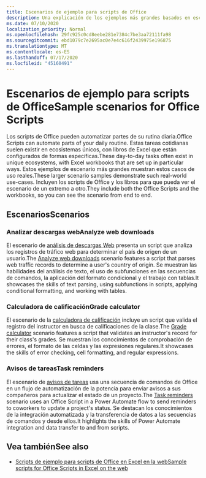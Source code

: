 ```yaml
---
title: Escenarios de ejemplo para scripts de Office
description: Una explicación de los ejemplos más grandes basados en escenarios para los scripts de Office en Excel en la Web.
ms.date: 07/10/2020
localization_priority: Normal
ms.openlocfilehash: 29fc925c0cd8eebe281e7384c7be3aa72111fa98
ms.sourcegitcommit: ebd1079c7e2695ac0e7e4c616f2439975e196875
ms.translationtype: MT
ms.contentlocale: es-ES
ms.lasthandoff: 07/17/2020
ms.locfileid: "45160491"
---
```

# <a name="sample-scenarios-for-office-scripts"></a><span data-ttu-id="8915b-103">Escenarios de ejemplo para scripts de Office</span><span class="sxs-lookup"><span data-stu-id="8915b-103">Sample scenarios for Office Scripts</span></span>

<span data-ttu-id="8915b-104">Los scripts de Office pueden automatizar partes de su rutina diaria.</span><span class="sxs-lookup"><span data-stu-id="8915b-104">Office Scripts can automate parts of your daily routine.</span></span> <span data-ttu-id="8915b-105">Estas tareas cotidianas suelen existir en ecosistemas únicos, con libros de Excel que están configurados de formas específicas.</span><span class="sxs-lookup"><span data-stu-id="8915b-105">These day-to-day tasks often exist in unique ecosystems, with Excel workbooks that are set up in particular ways.</span></span> <span data-ttu-id="8915b-106">Estos ejemplos de escenario más grandes muestran estos casos de uso reales.</span><span class="sxs-lookup"><span data-stu-id="8915b-106">These larger scenario samples demonstrate such real-world use-cases.</span></span> <span data-ttu-id="8915b-107">Incluyen los scripts de Office y los libros para que pueda ver el escenario de un extremo a otro.</span><span class="sxs-lookup"><span data-stu-id="8915b-107">They include both the Office Scripts and the workbooks, so you can see the scenario from end to end.</span></span>

## <a name="scenarios"></a><span data-ttu-id="8915b-108">Escenarios</span><span class="sxs-lookup"><span data-stu-id="8915b-108">Scenarios</span></span>

### <a name="analyze-web-downloads"></a><span data-ttu-id="8915b-109">Analizar descargas web</span><span class="sxs-lookup"><span data-stu-id="8915b-109">Analyze web downloads</span></span>

<span data-ttu-id="8915b-110">El escenario de [análisis de descargas Web](analyze-web-downloads.md) presenta un script que analiza los registros de tráfico web para determinar el país de origen de un usuario.</span><span class="sxs-lookup"><span data-stu-id="8915b-110">The [Analyze web downloads](analyze-web-downloads.md) scenario features a script that parses web traffic records to determine a user's country of origin.</span></span> <span data-ttu-id="8915b-111">Se muestran las habilidades del análisis de texto, el uso de subfunciones en las secuencias de comandos, la aplicación del formato condicional y el trabajo con tablas.</span><span class="sxs-lookup"><span data-stu-id="8915b-111">It showcases the skills of text parsing, using subfunctions in scripts, applying conditional formatting, and working with tables.</span></span>

### <a name="grade-calculator"></a><span data-ttu-id="8915b-112">Calculadora de calificación</span><span class="sxs-lookup"><span data-stu-id="8915b-112">Grade calculator</span></span>

<span data-ttu-id="8915b-113">El escenario de la [calculadora de calificación](grade-calculator.md) incluye un script que valida el registro del instructor en busca de calificaciones de la clase.</span><span class="sxs-lookup"><span data-stu-id="8915b-113">The [Grade calculator](grade-calculator.md) scenario features a script that validates an instructor's record for their class's grades.</span></span> <span data-ttu-id="8915b-114">Se muestran los conocimientos de comprobación de errores, el formato de las celdas y las expresiones regulares.</span><span class="sxs-lookup"><span data-stu-id="8915b-114">It showcases the skills of error checking, cell formatting, and regular expressions.</span></span>

### <a name="task-reminders"></a><span data-ttu-id="8915b-115">Avisos de tareas</span><span class="sxs-lookup"><span data-stu-id="8915b-115">Task reminders</span></span>

<span data-ttu-id="8915b-116">El escenario de [avisos de tareas](task-reminders.md) usa una secuencia de comandos de Office en un flujo de automatización de la potencia para enviar avisos a sus compañeros para actualizar el estado de un proyecto.</span><span class="sxs-lookup"><span data-stu-id="8915b-116">The [Task reminders](task-reminders.md) scenario uses an Office Script in a Power Automate flow to send reminders to coworkers to update a project's status.</span></span> <span data-ttu-id="8915b-117">Se destacan los conocimientos de la integración automatizada y la transferencia de datos a las secuencias de comandos y desde ellos.</span><span class="sxs-lookup"><span data-stu-id="8915b-117">It highlights the skills of Power Automate integration and data transfer to and from scripts.</span></span>

## <a name="see-also"></a><span data-ttu-id="8915b-118">Vea también</span><span class="sxs-lookup"><span data-stu-id="8915b-118">See also</span></span>

- [<span data-ttu-id="8915b-119">Scripts de ejemplo para scripts de Office en Excel en la web</span><span class="sxs-lookup"><span data-stu-id="8915b-119">Sample scripts for Office Scripts in Excel on the web</span></span>](../excel-samples.md)
